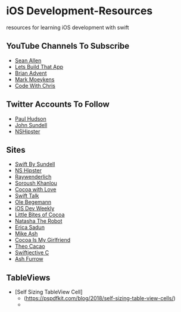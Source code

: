 # iOS Development-Resources

resources for learning iOS development with swift

## YouTube Channels To Subscribe

- [Sean Allen](https://www.youtube.com/channel/UCbTw29mcP12YlTt1EpUaVJw)
- [Lets Build That App](https://www.youtube.com/channel/UCuP2vJ6kRutQBfRmdcI92mA)
- [Brian Advent](https://www.youtube.com/channel/UCysEngjfeIYapEER9K8aikw)
- [Mark Moeykens](https://www.youtube.com/channel/UChH6WbyYeX0INJjrK2-6WSg)
- [Code With Chris](https://www.youtube.com/user/CodeWithChris)

## Twitter Accounts To Follow

- [Paul Hudson](https://twitter.com/twostraws)
- [John Sundell](https://twitter.com/johnsundell)
- [NSHipster](https://twitter.com/NSHipster)

## Sites

- [Swift By Sundell](https://www.swiftbysundell.com/)
- [NS Hipster](https://nshipster.com/)
- [Raywenderlich](https://www.raywenderlich.com/ios)
- [Soroush Khanlou](http://khanlou.com/)
- [Cocoa with Love](http://www.cocoawithlove.com/)
- [Swift Talk](https://www.objc.io/)
- [Ole Begemann](https://oleb.net/)
- [iOS Dev Weekly](https://iosdevweekly.com/)
- [Little Bites of Cocoa](https://littlebitesofcocoa.com/)
- [Natasha The Robot](https://www.natashatherobot.com/)
- [Erica Sadun](https://ericasadun.com/)
- [Mike Ash](https://www.mikeash.com/pyblog/)
- [Cocoa Is My Girlfriend](http://www.cimgf.com/)
- [Theo Cacao](http://theocacao.com/)
- [Swiftjective C](https://www.swiftjectivec.com/)
- [Ash Furrow](https://ashfurrow.com/)

## TableViews

- [Self Sizing TableView Cell]
	- (https://pspdfkit.com/blog/2018/self-sizing-table-view-cells/)
	- 

